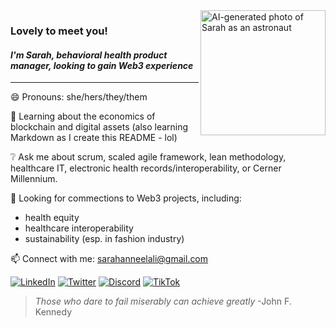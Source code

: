 <base target="_blank">
<picture>
 <source media="(prefers-color-scheme: dark)" srcset="https://user-images.githubusercontent.com/124409895/216742331-847f1756-3d08-4140-9d87-e1fbb8091025.PNG">
 <source media="(prefers-color-scheme: light)" srcset="https://user-images.githubusercontent.com/124409895/216742331-847f1756-3d08-4140-9d87-e1fbb8091025.PNG">
 <img alt="AI-generated photo of Sarah as an astronaut" src="https://user-images.githubusercontent.com/124409895/216742331-847f1756-3d08-4140-9d87-e1fbb8091025.PNG" height=200px; width=200px; align=right>
</picture>



### Lovely to meet you! 
#### *I'm Sarah, behavioral health product manager, looking to gain Web3 experience*
---

😄 Pronouns: she/hers/they/them

🌱 Learning about the economics of blockchain and digital assets (also learning Markdown as I create this README - lol)

❔ Ask me about scrum, scaled agile framework, lean methodology, healthcare IT, electronic health records/interoperability, or Cerner Millennium.

🤔 Looking for commections to Web3 projects, including:
 - health equity
 - healthcare interoperability
 - sustainability (esp. in fashion industry)

📫 Connect with me: sarahanneelali@gmail.com
<!--
<details>
<summary>Tech Skills</summary>

YOUR TABLE

</details>-->

[![LinkedIn](https://img.shields.io/badge/LinkedIn-BB2649?style=for-the-badge&logo=LinkedIn&logoColor=white)](https://www.linkedin.com/in/selali) 
[![Twitter](https://img.shields.io/badge/Twitter-BB2649?style=for-the-badge&logo=Twitter&logoColor=white)](https://twitter.com/eartht0sarah) 
[![Discord](https://img.shields.io/badge/Discord-BB2649?style=for-the-badge&logo=Discord&logoColor=white)](https://discordapp.com/users/1068693766719946792)
[![TikTok](https://img.shields.io/badge/TikTok-BB2649?style=for-the-badge&logo=TikTok&logoColor=white)](https://www.tiktok.com/@eartht0sarah?lang=en)

> *Those who dare to fail miserably can achieve greatly*
-John F. Kennedy


<!--
**eartht0sarah/eartht0sarah** is a ✨ _special_ ✨ repository because its `README.md` (this file) appears on your GitHub profile.

Here are some ideas to get you started:


-->
